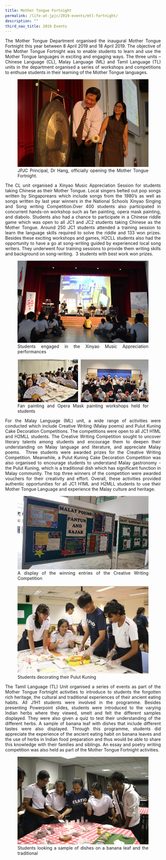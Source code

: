 ```yaml
---
title: Mother Tongue Fortnight
permalink: /life-at-jpjc/2019-events/mtl-fortnight/
description: ""
third_nav_title: 2019 Events
---
```

<div align=justify>
<p>
The Mother Tongue Department organised the inaugural Mother Tongue Fortnight this year between 8 April 2019 and 18 April 2019. The objective of the Mother Tongue Fortnight was to enable students to learn and use the Mother Tongue languages in exciting and engaging ways. The three units – Chinese Language (CL), Malay Language (ML) and Tamil Language (TL) units in the department organised a series of workshops and competitions to enthuse students in their learning of the Mother Tongue languages.</p>

<figure>
<img src="/images/mtlf%201.jpg">
<figcaption>JPJC Principal, Dr Hang, officially opening the Mother Tongue Fortnight.</figcaption>
</figure>

<p>
The CL unit organised a Xinyao Music Appreciation Session for students taking Chinese as their Mother Tongue. Local singers belted out pop songs written by Singaporeans which include songs from the 1980’s as well as songs written by last year winners in the National Schools Xinyao Singing and Song writing Competition.Over 400 students also participated in concurrent hands-on workshop such as fan painting, opera mask painting, and diabolo. Students also had a chance to participate in a Chinese riddle game which was open to all JC1 and JC2 students taking Chinese as the Mother Tongue. Around 250 JC1 students attended a training session to learn the language skills required to solve the riddle and 133 won prizes. Besides these exciting workshops and games, H2CLL students also had the opportunity to have a go at song-writing guided by experienced local song writers. They underwent four training sessions to provide them writing skills and background on song-writing.  3 students with best work won prizes.</p>
	
<figure>
<img src="/images/mtlf%202.jpg">
<figcaption>Students engaged in the Xinyao Music Appreciation performances</figcaption><br>

<img src="/images/mtlf%203.jpg">
<figcaption>Fan painting and Opera Mask painting workshops held for students</figcaption>
</figure>

<p>
For the Malay Language (ML) unit, a wide range of activities were conducted which include Creative Writing (Malay poems) and Pulut Kuning Cake Decoration Competitions. The competitions were open to all JC1 H1ML and H2MLL students. The Creative Writing Competition sought to uncover literary talents among students and encourage them to deepen their understanding on Malay language and literature, and appreciate Malay poems.  Three students were awarded prizes for the Creative Writing Competition. Meanwhile, a Pulut Kuning Cake Decoration Competition was also organised to encourage students to understand Malay gastronomy - the Pulut Kuning, which is a traditional dish which has significant function in Malay community. The top three winners of the competition were awarded vouchers for their creativity and effort. Overall, these activities provided authentic opportunities for all JC1 H1ML and H2MLL students to use their Mother Tongue Language and experience the Malay culture and heritage.</p>

<figure>
<img src="/images/mtlf%204.jpg">
<figcaption>A display of the winning entries of the Creative Writing Competition</figcaption><br>

<img src="/images/mtlf%205.jpg">
<figcaption>Students decorating their Pulut Kuning</figcaption>
</figure>
	
<p>
The Tamil Language (TL) Unit organised a series of events as part of the Mother Tongue Fortnight activities to introduce to students the forgotten rich heritage, the cultural and traditional experiences of their ancient eating habits. All J1H1 students were involved in the programme. Besides presenting Powerpoint slides, students were introduced to the varying Indian herbs where they viewed, smelt and felt the different samples displayed. They were also given a quiz to test their understanding of the different herbs. A sample of banana leaf with dishes that include different tastes were also displayed. Through this programme, students did appreciate the experience of the ancient eating habit on banana leaves and the use of herbs in Indian food preparation and thus would be able to share this knowledge with their families and siblings. An essay and poetry writing competition was also held as part of the Mother Tongue Fortnight activities.</p>

<figure>
<img src="/images/mtlf%206.jpg">
<figcaption>Students looking a sample of dishes on a banana leaf and the traditional</figcaption>
</figure>